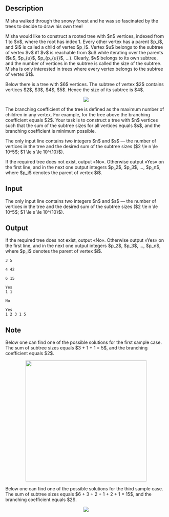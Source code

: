 ## Description

<div><p>Misha walked through the snowy forest and he was so fascinated by the trees to decide to draw his own tree!</p><p>Misha would like to construct a rooted tree with $n$ vertices, indexed from 1 to $n$, where the root has index 1. Every other vertex has a <span class="tex-font-style-it">parent</span> $p_i$, and $i$ is called a <span class="tex-font-style-it">child</span> of vertex $p_i$. Vertex $u$ belongs to the <span class="tex-font-style-it">subtree</span> of vertex $v$ iff $v$ is reachable from $u$ while iterating over the parents ($u$, $p_{u}$, $p_{p_{u}}$, ...). Clearly, $v$ belongs to its own subtree, and the number of vertices in the subtree is called the <span class="tex-font-style-it">size</span> of the subtree. Misha is only interested in trees where every vertex belongs to the subtree of vertex $1$.</p><p>Below there is a tree with $6$ vertices. The subtree of vertex $2$ contains vertices $2$, $3$, $4$, $5$. Hence the size of its subtree is $4$. </p><center> <img class="tex-graphics" src="file://1VcOYKPZ.png" style="max-width: 100.0%;max-height: 100.0%;"> </center><p>The <span class="tex-font-style-it">branching coefficient</span> of the tree is defined as the maximum number of children in any vertex. For example, for the tree above the branching coefficient equals $2$. Your task is to construct a tree with $n$ vertices such that the sum of the subtree sizes for all vertices equals $s$, and the branching coefficient is minimum possible.</p></div><div class="input-specification"><p>The only input line contains two integers $n$ and $s$&nbsp;— the number of vertices in the tree and the desired sum of the subtree sizes ($2 \le n \le 10^5$; $1 \le s \le 10^{10}$).</p></div><div class="output-specification"><p>If the required tree does not exist, output «<span class="tex-font-style-tt">No</span>». Otherwise output «<span class="tex-font-style-tt">Yes</span>» on the first line, and in the next one output integers $p_2$, $p_3$, ..., $p_n$, where $p_i$ denotes the parent of vertex $i$.</p></div>

## Input

<p>The only input line contains two integers $n$ and $s$&nbsp;— the number of vertices in the tree and the desired sum of the subtree sizes ($2 \le n \le 10^5$; $1 \le s \le 10^{10}$).</p>

## Output

<p>If the required tree does not exist, output «<span class="tex-font-style-tt">No</span>». Otherwise output «<span class="tex-font-style-tt">Yes</span>» on the first line, and in the next one output integers $p_2$, $p_3$, ..., $p_n$, where $p_i$ denotes the parent of vertex $i$.</p>





```input1
3 5
```




```input2
4 42
```




```input3
6 15
```




```output1
Yes
1 1
```




```output2
No
```




```output3
Yes
1 2 3 1 5
```



## Note

<p>Below one can find one of the possible solutions for the first sample case. The sum of subtree sizes equals $3 + 1 + 1 = 5$, and the branching coefficient equals $2$.</p><center> <img class="tex-graphics" src="file://IqFuenIf.png" style="max-width: 100.0%;max-height: 100.0%;" width="378px"> </center><p>Below one can find one of the possible solutions for the third sample case. The sum of subtree sizes equals $6 + 3 + 2 + 1 + 2 + 1 = 15$, and the branching coefficient equals $2$.</p><center> <img class="tex-graphics" src="file://HNXS43RG.png" style="max-width: 100.0%;max-height: 100.0%;"> </center>
